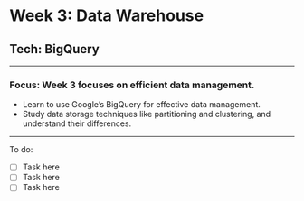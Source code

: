 # Week 3: Data Warehouse

## Tech: BigQuery

---

### Focus: Week 3 focuses on efficient data management.

- Learn to use Google’s BigQuery for effective data management.
- Study data storage techniques like partitioning and clustering, and understand their differences.

---

To do:
- [ ] Task here
- [ ] Task here
- [ ] Task here